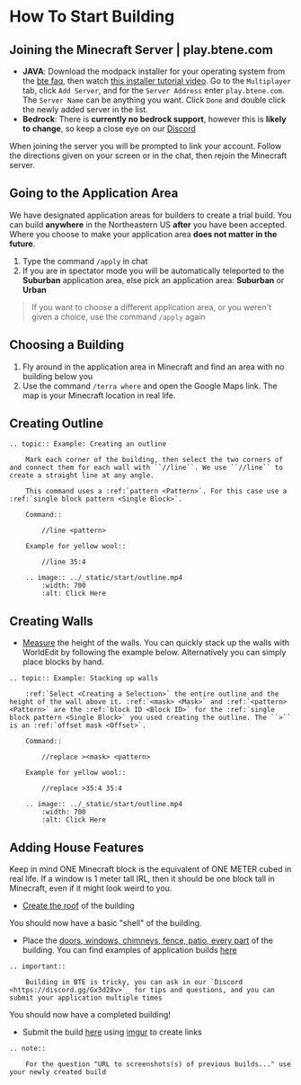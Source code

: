 # How To Start Building

## Joining the Minecraft Server | play.btene.com

- **JAVA**: Download the modpack installer for your operating system from the [bte faq](https://buildtheearth.net/faq), then watch [this installer tutorial video](https://www.youtube.com/watch?v=T174gWwD1MU). Go to the `Multiplayer` tab, click `Add Server`, and for the `Server Address` enter `play.btene.com`. The `Server Name` can be anything you want. Click `Done` and double click the newly added server in the list.
- **Bedrock**: There is **currently no bedrock support**, however this is **likely to change**, so keep a close eye on our [Discord](https://discord.gg/Gx3d28v)

When joining the server you will be prompted to link your account. Follow the directions given on your screen or in the chat, then rejoin the Minecraft server.

## Going to the Application Area
We have designated application areas for builders to create a trial build. You can build **anywhere** in the Northeastern US **after** you have been accepted. Where you choose to make your application area **does not matter in the future**.

1. Type the command `/apply` in chat
2. If you are in spectator mode you will be automatically teleported to the **Suburban** application area, else pick an application area: **Suburban** or **Urban**
> If you want to choose a different application area, or you weren't given a choice, use the command `/apply` again

## Choosing a Building
1. Fly around in the application area in Minecraft and find an area with no building below you
2. Use the command `/terra where` and open the Google Maps link. The map is your Minecraft location in real life.

## Creating Outline

```eval_rst
.. topic:: Example: Creating an outline

    Mark each corner of the building, then select the two corners of and connect them for each wall with ``//line``. We use ``//line`` to create a straight line at any angle.
    
    This command uses a :ref:`pattern <Pattern>`. For this case use a :ref:`single block pattern <Single Block>`.

    Command::

        //line <pattern>

    Example for yellow wool::

        //line 35:4

    .. image:: ../_static/start/outline.mp4
        :width: 700
        :alt: Click Here

```

## Creating Walls
- [Measure](measure) the height of the walls. You can quickly stack up the walls with WorldEdit by following the example below. Alternatively you can simply place blocks by hand.

```eval_rst
.. topic:: Example: Stacking up walls

    :ref:`Select <Creating a Selection>` the entire outline and the height of the wall above it. :ref:`<mask> <Mask>` and :ref:`<pattern> <Pattern>` are the :ref:`block ID <Block ID>` for the :ref:`single block pattern <Single Block>` you used creating the outline. The ``>`` is an :ref:`offset mask <Offset>`.

    Command::

        //replace ><mask> <pattern>
    
    Example for yellow wool::

        //replace >35:4 35:4

    .. image:: ../_static/start/outline.mp4
        :width: 700
        :alt: Click Here

```

## Adding House Features

Keep in mind ONE Minecraft block is the equivalent of ONE METER cubed in real life. If a window is 1 meter tall IRL, then it should be one block tall in Minecraft, even if it might look weird to you.

- [Create the roof](roofs/index) of the building

You should now have a basic "shell" of the building.

- Place the [doors, windows, chimneys, fence, patio, every part](detail) of the building. You can find examples of application builds [here](examples)
```eval_rst
.. important:: 
    
    Building in BTE is tricky, you can ask in our `Discord <https://discord.gg/Gx3d28v>`_ for tips and questions, and you can submit your application multiple times

```
You should now have a completed building!

- Submit the build [here](https://buildtheearth.net/bte-northeast) using [imgur](https://imgur.com) to create links

```eval_rst
.. note::
    
    For the question "URL to screenshots(s) of previous builds..." use your newly created build
```